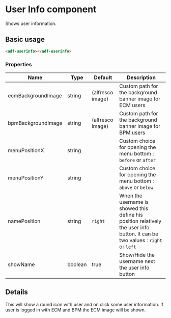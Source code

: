 # User Info component

Shows user information.

## Basic usage

```html
<adf-userinfo></adf-userinfo>
```

### Properties

| Name | Type | Default | Description |
| ---- | ---- | ------- | ----------- |
| ecmBackgroundImage | string | (alfresco image) | Custom path for the background banner image for ECM users |
| bpmBackgroundImage | string | (alfresco image) | Custom path for the background banner image for BPM users |
| menuPositionX | string |  | Custom choice for opening the menu bottom : `before` or `after` |
| menuPositionY | string |  | Custom choice for opening the menu bottom : `above` or `below` |
| namePosition | string | `right` | When the username is showed this define his position relatively the user info button. It can be two values : `right` or `left` |
| showName | boolean | true | Show/Hide the username next the user info button |

## Details

This will show a round icon with user and on click some user information.
If user is logged in with ECM and BPM the ECM image will be shown.
